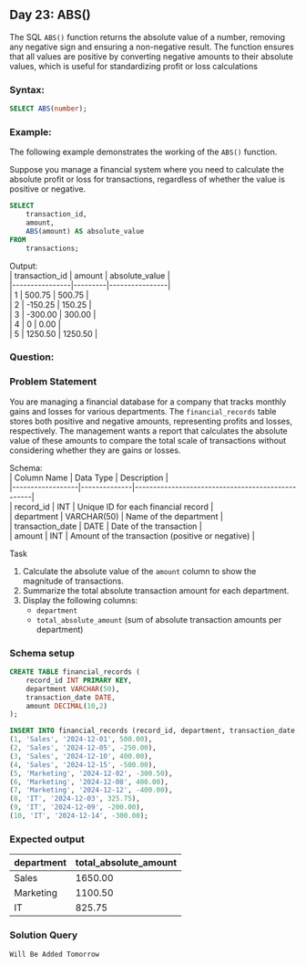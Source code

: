 ## Day 23: ABS()

The SQL `ABS()` function returns the absolute value of a number, removing any negative sign and ensuring a non-negative result. The function ensures that all values are positive by converting negative amounts to their absolute values, which is useful for standardizing profit or loss calculations

### Syntax:

```sql
SELECT ABS(number);
```

### Example:

The following example demonstrates the working of the `ABS()` function.  
  
Suppose you manage a financial system where you need to calculate the absolute profit or loss for transactions, regardless of whether the value is positive or negative.  

```sql
SELECT 
    transaction_id, 
    amount, 
    ABS(amount) AS absolute_value 
FROM 
    transactions;
```

Output:  
| transaction_id | amount  | absolute_value |  
|----------------|---------|----------------|  
| 1              | 500.75  | 500.75         |  
| 2              | -150.25 | 150.25         |  
| 3              | -300.00 | 300.00         |  
| 4              | 0       | 0.00           |  
| 5              | 1250.50 | 1250.50        |  

### Question:

### Problem Statement

You are managing a financial database for a company that tracks monthly gains and losses for various departments.
The `financial_records` table stores both positive and negative amounts, representing profits and losses, respectively.
The management wants a report that calculates the absolute value of these amounts to compare the total scale of transactions without considering whether they are gains or losses.

Schema:   
| Column Name      | Data Type    | Description                                      |  
|------------------|--------------|--------------------------------------------------|  
| record_id        | INT          | Unique ID for each financial record              |  
| department       | VARCHAR(50)  | Name of the department                           |  
| transaction_date | DATE         | Date of the transaction                          |  
| amount           | INT          | Amount of the transaction (positive or negative) |  

Task

1. Calculate the absolute value of the `amount` column to show the magnitude of transactions.  
2. Summarize the total absolute transaction amount for each department.  
3. Display the following columns:  
   - `department`  
   - `total_absolute_amount` (sum of absolute transaction amounts per department) 
   
### Schema setup

```sql
CREATE TABLE financial_records (
    record_id INT PRIMARY KEY,
    department VARCHAR(50),
    transaction_date DATE,
    amount DECIMAL(10,2)
);

INSERT INTO financial_records (record_id, department, transaction_date, amount) VALUES
(1, 'Sales', '2024-12-01', 500.00),
(2, 'Sales', '2024-12-05', -250.00),
(3, 'Sales', '2024-12-10', 400.00),
(4, 'Sales', '2024-12-15', -500.00),
(5, 'Marketing', '2024-12-02', -300.50),
(6, 'Marketing', '2024-12-08', 400.00),
(7, 'Marketing', '2024-12-12', -400.00),
(8, 'IT', '2024-12-03', 325.75),
(9, 'IT', '2024-12-09', -200.00),
(10, 'IT', '2024-12-14', -300.00);
```

### Expected output

| department      | total_absolute_amount |  
|-----------------|-----------------------|  
| Sales           | 1650.00               |  
| Marketing       | 1100.50               |  
| IT              | 825.75                |   

### Solution Query

```sql
Will Be Added Tomorrow
```
